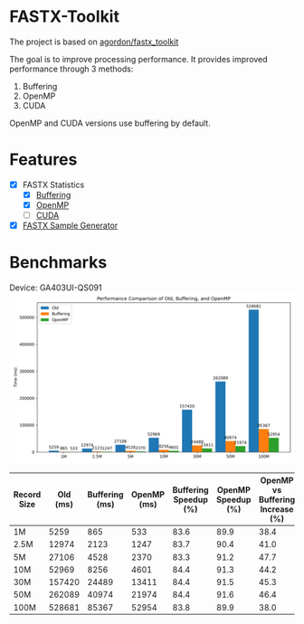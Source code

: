 
# FASTX-Toolkit
The project is based on [agordon/fastx_toolkit](https://github.com/agordon/fastx_toolkit)

The goal is to improve processing performance.
It provides improved performance through 3 methods:

1. Buffering
2. OpenMP
3. CUDA 

OpenMP and CUDA versions use buffering by default.

# Features
- [x] FASTX Statistics
	- [x] [Buffering](fastx-toolkit/fastx-qual-stats)
	- [x] [OpenMP](fastx-toolkit/fastx-qual-stats-omp)
	- [ ] [CUDA](fastx-toolkit/fastx-qual-stats-cuda)
- [x] [FASTX Sample Generator](fastx-samp-gen)

# Benchmarks
Device: GA403UI-QS091
![Performance Comparison](fastx-toolkit/refs/plot.png)

| Record Size | Old (ms) | Buffering (ms) | OpenMP (ms) | Buffering Speedup (%) | OpenMP Speedup (%) | OpenMP vs Buffering Increase (%) |
|-------------|----------|----------------|--------------|------------------------|---------------------|----------------------------------|
| 1M          | 5259     | 865            | 533          | 83.6                   | 89.9                | 38.4                             |
| 2.5M        | 12974    | 2123           | 1247         | 83.7                   | 90.4                | 41.0                             |
| 5M          | 27106    | 4528           | 2370         | 83.3                   | 91.2                | 47.7                             |
| 10M         | 52969    | 8256           | 4601         | 84.4                   | 91.3                | 44.2                             |
| 30M         | 157420   | 24489          | 13411        | 84.4                   | 91.5                | 45.3                             |
| 50M         | 262089   | 40974          | 21974        | 84.4                   | 91.6                | 46.4                             |
| 100M        | 528681   | 85367          | 52954        | 83.8                   | 89.9                | 38.0                             |